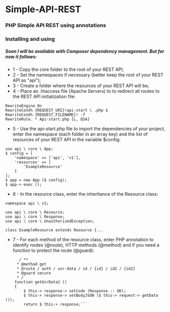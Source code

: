 # Simple-API-REST
### PHP Simple API REST using annotations

### Installing and using

##### Soon I will be available with Composer dependency management. But for now it follows:

* 1 - Copy the core folder to the root of your REST API;
* 2 - Set the namespaces if necessary (better keep the root of your REST API as "api");
* 3 - Create a folder where the resources of your REST API will be;
* 4 - Place an .htaccess file (Apache Servers) to to redirect all routes to the REST API initialization file:
```
RewriteEngine On
RewriteCond% {REQUEST_URI}!api-start \ .php $
RewriteCond% {REQUEST_FILENAME}! -f
RewriteRule. * Api-start.php [L, QSA]
```

* 5 - Use the api-start.php file to import the dependencies of your project, enter the namespace (each folder in an array key) and the list of resources of your REST API in the variable $config:
```
use api \ core \ App;
$ config = [
    'namespace' => ['api', 'v1'],
    'resources' => [
        'ExampleResource'
    ]
];
$ app = new App ($ config);
$ app-> exec ();
```

* 6 - In the resource class, enter the inheritance of the Resource class:
```
namespace api \ v1;

use api \ core \ Resource;
use api \ core \ Response;
use api \ core \ UnauthorizedException;

class ExampleResource extends Resource {...
```

* 7 - For each method of the resource class, enter PHP annotation to identify routes (@route), HTTP methods (@method) and if you need a function to protect the route (@guard):
```
      / **
     * @method get
     * @route / auth / usr-data / id / {id} / id2 / {id2}
     * @guard secure
     * /
    function getUsrData2 ()
    {
        $ this-> response-> setCode (Response :: OK);
        $ this-> response-> setBodyJSON ($ this-> request-> getData ());
        return $ this-> response;```
